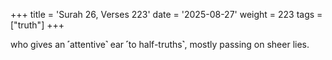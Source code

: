 +++
title = 'Surah 26, Verses 223'
date = '2025-08-27'
weight = 223
tags = ["truth"]
+++

who gives an ˹attentive˺ ear ˹to half-truths˺, mostly passing on sheer lies. 